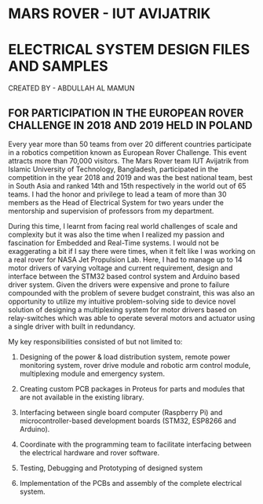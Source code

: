 MARS ROVER - IUT AVIJATRIK 
=======================================
ELECTRICAL SYSTEM DESIGN FILES AND SAMPLES
========================================

CREATED BY - ABDULLAH AL MAMUN

FOR PARTICIPATION IN THE EUROPEAN ROVER CHALLENGE IN 2018 AND 2019 HELD IN POLAND
--------------------------------

Every year more than 50 teams from over 20 different countries participate in a robotics competition known as European Rover Challenge. This event attracts more than 70,000 visitors. The Mars Rover team IUT Avijatrik from Islamic University of Technology, Bangladesh, participated in the competition in the year 2018 and 2019 and was the best national team, best in South Asia and ranked 14th and 15th respectively in the world out of 65 teams. I had the honor and privilege to lead a team of more than 30 members as the Head of Electrical System for two years under the mentorship and supervision of professors from my department.
	
During this time, I learnt from facing real world challenges of scale and complexity but it was also the time when I realized my passion and fascination for Embedded and Real-Time systems. I would not be exaggerating a bit if I say there were times, when it felt like I was working on a real rover for NASA Jet Propulsion Lab. Here, I had to manage up to 14 motor drivers of varying voltage and current requirement, design and interface between the STM32 based control system and Arduino based driver system. Given the drivers were expensive and prone to failure compounded with the problem of severe budget constraint, this was also an opportunity to utilize my intuitive problem-solving side to device novel solution of designing a multiplexing system for motor drivers based on relay-switches which was able to operate several motors and actuator using a single driver with built in redundancy.

My key responsibilities consisted of but not limited to:

1.	Designing of the power & load distribution system, remote power monitoring system, rover drive module and robotic arm control module, multiplexing module and emergency system.

2.	Creating custom PCB packages in Proteus for parts and modules that are not available in the existing library. 

3.	Interfacing between single board computer (Raspberry Pi) and microcontroller-based development boards (STM32, ESP8266 and Arduino). 

4.	Coordinate with the programming team to facilitate interfacing between the electrical hardware and rover software.

5.	Testing, Debugging and Prototyping of designed system 

6.	Implementation of the PCBs and assembly of the complete electrical system. 


